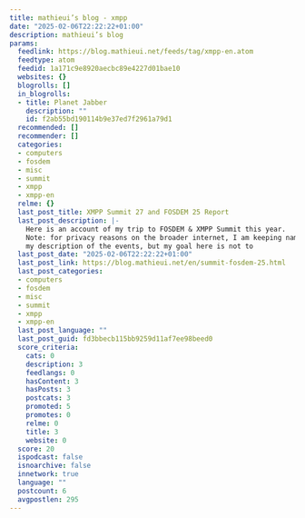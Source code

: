 ```yaml
---
title: mathieui’s blog - xmpp
date: "2025-02-06T22:22:22+01:00"
description: mathieui’s blog
params:
  feedlink: https://blog.mathieui.net/feeds/tag/xmpp-en.atom
  feedtype: atom
  feedid: 1a171c9e8920aecbc89e4227d01bae10
  websites: {}
  blogrolls: []
  in_blogrolls:
  - title: Planet Jabber
    description: ""
    id: f2ab55bd190114b9e37ed7f2961a79d1
  recommended: []
  recommender: []
  categories:
  - computers
  - fosdem
  - misc
  - summit
  - xmpp
  - xmpp-en
  relme: {}
  last_post_title: XMPP Summit 27 and FOSDEM 25 Report
  last_post_description: |-
    Here is an account of my trip to FOSDEM & XMPP Summit this year.
    Note: for privacy reasons on the broader internet, I am keeping names out of
    my description of the events, but my goal here is not to
  last_post_date: "2025-02-06T22:22:22+01:00"
  last_post_link: https://blog.mathieui.net/en/summit-fosdem-25.html
  last_post_categories:
  - computers
  - fosdem
  - misc
  - summit
  - xmpp
  - xmpp-en
  last_post_language: ""
  last_post_guid: fd3bbecb115bb9259d11af7ee98beed0
  score_criteria:
    cats: 0
    description: 3
    feedlangs: 0
    hasContent: 3
    hasPosts: 3
    postcats: 3
    promoted: 5
    promotes: 0
    relme: 0
    title: 3
    website: 0
  score: 20
  ispodcast: false
  isnoarchive: false
  innetwork: true
  language: ""
  postcount: 6
  avgpostlen: 295
---
```

